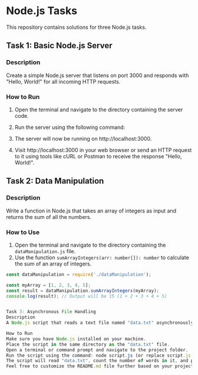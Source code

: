 # Node.js Tasks

This repository contains solutions for three Node.js tasks.

## Task 1: Basic Node.js Server

### Description
Create a simple Node.js server that listens on port 3000 and responds with "Hello, World!" for all incoming HTTP requests.

### How to Run
1. Open the terminal and navigate to the directory containing the server code.
2. Run the server using the following command:

3. The server will now be running on http://localhost:3000.
4. Visit http://localhost:3000 in your web browser or send an HTTP request to it using tools like cURL or Postman to receive the response "Hello, World!".

## Task 2: Data Manipulation

### Description
Write a function in Node.js that takes an array of integers as input and returns the sum of all the numbers.

### How to Use
1. Open the terminal and navigate to the directory containing the `dataManipulation.js` file.
2. Use the function `sumArrayIntegers(arr: number[]): number` to calculate the sum of an array of integers.

```javascript
const dataManipulation = require('./dataManipulation');

const myArray = [1, 2, 3, 4, 5];
const result = dataManipulation.sumArrayIntegers(myArray);
console.log(result); // Output will be 15 (1 + 2 + 3 + 4 + 5)


Task 3: Asynchronous File Handling
Description
A Node.js script that reads a text file named "data.txt" asynchronously and counts the number of words in it. The script prints the total word count to the console.

How to Run
Make sure you have Node.js installed on your machine.
Place the script in the same directory as the "data.txt" file.
Open a terminal or command prompt and navigate to the project folder.
Run the script using the command: node script.js (or replace script.js with the filename of your script).
The script will read "data.txt", count the number of words in it, and print the total word count to the console.
Feel free to customize the README.md file further based on your project structure and requirements. You can add details on dependencies, usage examples, and any other relevant information to help users understand and use your code effectively.

